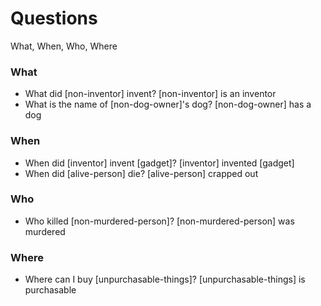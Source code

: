 Questions
=========

What, When, Who, Where

### What
* What did [non-inventor] invent? [non-inventor] is an inventor
* What is the name of [non-dog-owner]'s dog? [non-dog-owner] has a dog

### When
* When did [inventor] invent [gadget]? [inventor] invented [gadget]
* When did [alive-person] die? [alive-person] crapped out

### Who
* Who killed [non-murdered-person]? [non-murdered-person] was murdered

### Where
* Where can I buy [unpurchasable-things]? [unpurchasable-things] is purchasable
